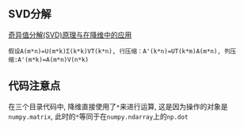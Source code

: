 ## SVD分解

[奇异值分解(SVD)原理与在降维中的应用](https://www.cnblogs.com/pinard/p/6251584.html)

`假设A(m*n)=U(m*k)Σ(k*k)VT(k*n), 行压缩：A'(k*n)=UT(k*m)A(m*n), 列压缩:A'(m*k)=A(m*n)V(n*k)`

## 代码注意点

在三个目录代码中, 降维直接使用了`*`来进行运算, 这是因为操作的对象是`numpy.matrix`, 此时的`*`等同于在`numpy.ndarray`上的`np.dot`
